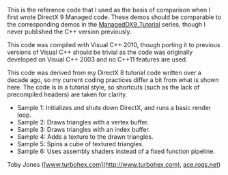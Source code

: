 This is the reference code that I used as the basis of comparison when I
first wrote DirectX 9 Managed code. These demos should be comparable to
the corresponding demos in the
[ManagedDX9_Tutorial](https://github.com/AceRoqs/directx_tutorials/tree/master/ManagedDX9_Tutorial)
series, though I never published the C++ version previously.

This code was compiled with Visual C++ 2010, though porting it to
previous versions of Visual C++ should be trivial as the code was
originally developed on Visual C++ 2003 and no C++11 features are used.

This code was derived from my DirectX 8 tutorial code written over a
decade ago, so my current coding practices differ a bit from what is
shown here. The code is in a tutorial style, so shortcuts \(such as the
lack of precompiled headers\) are taken for clarity.

* Sample 1: Initializes and shuts down DirectX, and runs a basic render loop.
* Sample 2: Draws triangles with a vertex buffer.
* Sample 3: Draws triangles with an index buffer.
* Sample 4: Adds a texture to the drawn triangles.
* Sample 5: Spins a cube of textured triangles.
* Sample 6: Uses assembly shaders instead of a fixed function pipeline.

Toby Jones \([www.turbohex.com](http://www.turbohex.com), [ace.roqs.net](http://ace.roqs.net)\)

